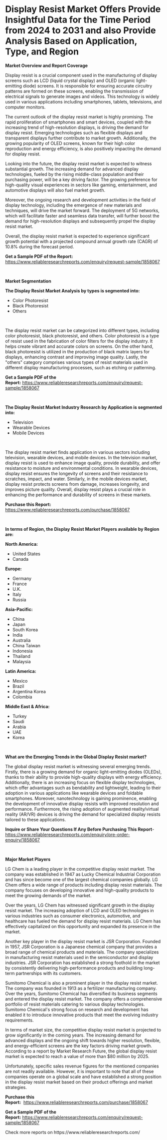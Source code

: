 <p><h1>Display Resist Market Offers Provide Insightful Data for the Time Period from 2024 to 2031 and also Provide Analysis Based on Application, Type, and Region</h1></p><p><strong>Market Overview and Report Coverage</strong></p>
<p><p>Display resist is a crucial component used in the manufacturing of display screens such as LCD (liquid crystal display) and OLED (organic light-emitting diode) screens. It is responsible for ensuring accurate circuitry patterns are formed on these screens, enabling the transmission of electrical signals to generate images and videos. This technology is widely used in various applications including smartphones, tablets, televisions, and computer monitors.</p><p>The current outlook of the display resist market is highly promising. The rapid proliferation of smartphones and smart devices, coupled with the increasing trend of high-resolution displays, is driving the demand for display resist. Emerging technologies such as flexible displays and transparent displays further contribute to market growth. Additionally, the growing popularity of OLED screens, known for their high color reproduction and energy efficiency, is also positively impacting the demand for display resist.</p><p>Looking into the future, the display resist market is expected to witness substantial growth. The increasing demand for advanced display technologies, fueled by the rising middle-class population and their purchasing power, will be a key driving factor. The growing preference for high-quality visual experiences in sectors like gaming, entertainment, and automotive displays will also fuel market growth.</p><p>Moreover, the ongoing research and development activities in the field of display technology, including the emergence of new materials and techniques, will drive the market forward. The deployment of 5G networks, which will facilitate faster and seamless data transfer, will further boost the demand for high-resolution displays and subsequently propel the display resist market.</p><p>Overall, the display resist market is expected to experience significant growth potential with a projected compound annual growth rate (CAGR) of 10.8% during the forecast period.</p></p>
<p><strong>Get a Sample PDF of the Report:</strong> <a href="https://www.reliableresearchreports.com/enquiry/request-sample/1858067">https://www.reliableresearchreports.com/enquiry/request-sample/1858067</a></p>
<p>&nbsp;</p>
<p><strong>Market Segmentation</strong></p>
<p><strong>The Display Resist Market Analysis by types is segmented into:</strong></p>
<p><ul><li>Color Photoresist</li><li>Black Photoresist</li><li>Others</li></ul></p>
<p>&nbsp;</p>
<p><p>The display resist market can be categorized into different types, including color photoresist, black photoresist, and others. Color photoresist is a type of resist used in the fabrication of color filters for the display industry. It helps create vibrant and accurate colors on screens. On the other hand, black photoresist is utilized in the production of black matrix layers for displays, enhancing contrast and improving image quality. Lastly, the "others" category comprises various types of resist materials used in different display manufacturing processes, such as etching or patterning.</p></p>
<p><strong>Get a Sample PDF of the Report:</strong>&nbsp;<a href="https://www.reliableresearchreports.com/enquiry/request-sample/1858067">https://www.reliableresearchreports.com/enquiry/request-sample/1858067</a></p>
<p>&nbsp;</p>
<p><strong>The Display Resist Market Industry Research by Application is segmented into:</strong></p>
<p><ul><li>Television</li><li>Wearable Devices</li><li>Mobile Devices</li></ul></p>
<p>&nbsp;</p>
<p><p>The display resist market finds application in various sectors including television, wearable devices, and mobile devices. In the television market, display resist is used to enhance image quality, provide durability, and offer resistance to moisture and environmental conditions. In wearable devices, display resist ensures the longevity of screens and their resistance to scratches, impact, and water. Similarly, in the mobile devices market, display resist protects screens from damage, increases longevity, and improves picture quality. Overall, display resist plays a crucial role in enhancing the performance and durability of screens in these markets.</p></p>
<p><strong>Purchase this Report:</strong>&nbsp; <a href="https://www.reliableresearchreports.com/purchase/1858067">https://www.reliableresearchreports.com/purchase/1858067</a></p>
<p>&nbsp;</p>
<p><strong>In terms of Region, the Display Resist Market Players available by Region are:</strong></p>
<p>
    <p> <strong> North America: </strong>
        <ul>
            <li>United States</li>
            <li>Canada</li>
        </ul>
        </p> 
    <p> <strong> Europe: </strong>
        <ul>
            <li>Germany</li>
            <li>France</li>
            <li>U.K.</li>
            <li>Italy</li>
            <li>Russia</li>
        </ul>
        </p> 
    <p> <strong> Asia-Pacific: </strong>
        <ul>
            <li>China</li>
            <li>Japan</li>
            <li>South Korea</li>
            <li>India</li>
            <li>Australia</li>
            <li>China Taiwan</li>
            <li>Indonesia</li>
            <li>Thailand</li>
            <li>Malaysia</li>
        </ul>
        </p> 
    <p> <strong> Latin America: </strong>
        <ul>
            <li>Mexico</li>
            <li>Brazil</li>
            <li>Argentina Korea</li>
            <li>Colombia</li>
        </ul>
        </p> 
    <p> <strong> Middle East & Africa: </strong>
        <ul>
            <li>Turkey</li>
            <li>Saudi</li>
            <li>Arabia</li>
            <li>UAE</li>
            <li>Korea</li>
        </ul>
    </p>
    </p>
<p>&nbsp;</p>
<p><strong>What are the Emerging Trends in the Global Display Resist market?</strong></p>
<p><p>The global display resist market is witnessing several emerging trends. Firstly, there is a growing demand for organic light-emitting diodes (OLEDs), thanks to their ability to provide high-quality displays with energy efficiency. Additionally, there is an increasing focus on flexible display technologies, which offer advantages such as bendability and lightweight, leading to their adoption in various applications like wearable devices and foldable smartphones. Moreover, nanotechnology is gaining prominence, enabling the development of innovative display resists with improved resolution and performance. Furthermore, the rising adoption of augmented reality/virtual reality (AR/VR) devices is driving the demand for specialized display resists tailored to these applications.</p></p>
<p><strong>Inquire or Share Your Questions If Any Before Purchasing This Report</strong>- <a href="https://www.reliableresearchreports.com/enquiry/pre-order-enquiry/1858067">https://www.reliableresearchreports.com/enquiry/pre-order-enquiry/1858067</a></p>
<p>&nbsp;</p>
<p><strong>Major Market Players</strong></p>
<p><p>LG Chem is a leading player in the competitive display resist market. The company was established in 1947 as Lucky Chemical Industrial Corporation and has since become one of the largest chemical companies globally. LG Chem offers a wide range of products including display resist materials. The company focuses on developing innovative and high-quality products to meet the growing demands of the market. </p><p>Over the years, LG Chem has witnessed significant growth in the display resist market. The increasing adoption of LCD and OLED technologies in various industries such as consumer electronics, automotive, and healthcare has fueled the demand for display resist materials. LG Chem has effectively capitalized on this opportunity and expanded its presence in the market.</p><p>Another key player in the display resist market is JSR Corporation. Founded in 1957, JSR Corporation is a Japanese chemical company that provides a broad range of chemical products and materials. The company specializes in manufacturing resist materials used in the semiconductor and display industries. JSR Corporation has established a strong foothold in the market by consistently delivering high-performance products and building long-term partnerships with its customers.</p><p>Sumitomo Chemical is also a prominent player in the display resist market. The company was founded in 1913 as a fertilizer manufacturing company. Over the years, Sumitomo Chemical has diversified its business segments and entered the display resist market. The company offers a comprehensive portfolio of resist materials catering to various display technologies. Sumitomo Chemical's strong focus on research and development has enabled it to introduce innovative products that meet the evolving industry requirements.</p><p>In terms of market size, the competitive display resist market is projected to grow significantly in the coming years. The increasing demand for advanced displays and the ongoing shift towards higher resolution, flexible, and energy-efficient screens are the key factors driving market growth. According to a report by Market Research Future, the global display resist market is expected to reach a value of more than $80 million by 2025.</p><p>Unfortunately, specific sales revenue figures for the mentioned companies are not readily available. However, it is important to note that all of these companies operate on a global scale and have established a strong position in the display resist market based on their product offerings and market strategies.</p></p>
<p><strong>Purchase this Report:</strong>&nbsp;&nbsp;<a href="https://www.reliableresearchreports.com/purchase/1858067">https://www.reliableresearchreports.com/purchase/1858067</a></p>
<p></p>
<p><strong>Get a Sample PDF of the Report:</strong>&nbsp;<a href="https://www.reliableresearchreports.com/enquiry/request-sample/1858067">https://www.reliableresearchreports.com/enquiry/request-sample/1858067</a></p>
<p>Check more reports on https://www.reliableresearchreports.com/</p>